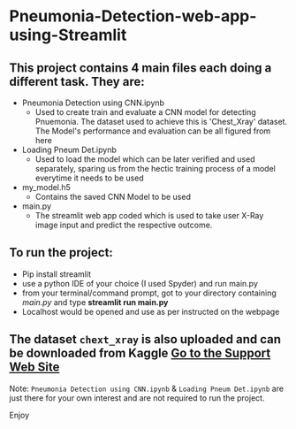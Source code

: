 # Pneumonia-Detection-web-app-using-Streamlit

## This project contains 4 main files each doing a different task. They are:
  * Pneumonia Detection using CNN.ipynb
    * Used to create train and evaluate a CNN model for detecting Pnuemonia. The dataset used to achieve this is 'Chest_Xray' dataset.
      The Model's performance and evaluation can be all figured from here
  * Loading Pneum Det.ipynb
    * Used to load the model which can be later verified and used separately, sparing us from the hectic training process of a model everytime it needs to be used
  * my_model.h5
    * Contains the saved CNN Model to be used
  * main.py
    * The streamlit web app coded which is used to take user X-Ray image input and predict the respective outcome.
    
## To run the project:
  * Pip install streamlit
  * use a python IDE of your choice (I used Spyder) and run main.py
  * from your terminal/command prompt, got to your directory containing *main.py* and type **streamlit run main.py** 
  * Localhost would be opened and use as per instructed on the webpage
  
 ## The dataset `chext_xray` is also uploaded and can be downloaded from Kaggle [Go to the Support Web Site](https://support.west-wind.com)
  
  
Note:  `Pneumonia Detection using CNN.ipynb` & `Loading Pneum Det.ipynb` are just there for your own interest and are not required to run the project.
 
 
 
 Enjoy
